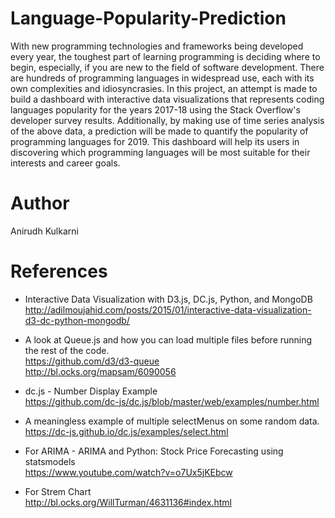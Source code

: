 # Language-Popularity-Prediction

With new programming technologies and frameworks being developed every year, the toughest part of learning programming is deciding where to begin, especially, if you are new to the field of software development. There are hundreds of programming languages in widespread use, each with its own complexities and idiosyncrasies. In this project, an attempt is made to build a  dashboard with interactive data visualizations that represents coding languages popularity for the years 2017-18 using the Stack Overflow's developer survey results. Additionally, by making use of time series analysis of the above data, a prediction will be made to quantify the popularity of programming languages for 2019. This dashboard will help its users in discovering which programming languages will be most suitable for their interests and career goals.

# Author
Anirudh Kulkarni

# References
- Interactive Data Visualization with D3.js, DC.js, Python, and MongoDB <br/>
http://adilmoujahid.com/posts/2015/01/interactive-data-visualization-d3-dc-python-mongodb/

- A look at Queue.js and how you can load multiple files before running the rest of the code. <br/>
https://github.com/d3/d3-queue <br/>
http://bl.ocks.org/mapsam/6090056

- dc.js - Number Display Example<br/>
https://github.com/dc-js/dc.js/blob/master/web/examples/number.html
 
- A meaningless example of multiple selectMenus on some random data. <br/>
https://dc-js.github.io/dc.js/examples/select.html

- For ARIMA - ARIMA and Python: Stock Price Forecasting using statsmodels<br/>
https://www.youtube.com/watch?v=o7Ux5jKEbcw

- For Strem Chart<br/>
http://bl.ocks.org/WillTurman/4631136#index.html